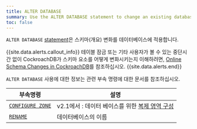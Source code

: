 ```yaml
---
title: ALTER DATABASE
summary: Use the ALTER DATABASE statement to change an existing database.
toc: false
---
```


`ALTER DATABASE` [statement](sql-statements.html)은 스키마(개요) 변화를 데이터베이스에 적용합니다.

{{site.data.alerts.callout_info}}
테이블 잠금 또는 기타 사용자가 볼 수 있는 중단시간 없이 CockroachDB가 스키마 요소를 어떻게 변화시키는지 이해하려면, [Online Schema Changes in CockroachDB](https://www.cockroachlabs.com/blog/how-online-schema-changes-are-possible-in-cockroachdb/)를 참조하십시오.
{{site.data.alerts.end}}

`ALTER DATABASE` 사용에 대한 정보는 관련 부속 명령에 대한 문서를 참조하십시오.

부속명령 | 설명
-----------|------------
[`CONFIGURE ZONE`](configure-zone.html) | <span class="version-tag">v2.1에서 :</span> 데이터 베이스를 위한 [복제 영역 구성](configure-replication-zones.html) 
[`RENAME`](rename-database.html) | 데이터베이스의 이름 
